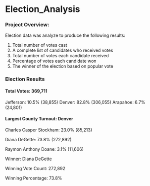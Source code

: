 # Election_Analysis

### Project Overview:
Election data was analyze to produce the following results:
1. Total number of votes cast
2. A complete list of candidates who received votes
3. Total number of votes each candidate received
4. Percentage of votes each candidate won
5. The winner of the election based on popular vote

### Election Results

#### Total Votes: 369,711

Jefferson:  10.5% (38,855)
Denver:  82.8% (306,055)
Arapahoe:  6.7% (24,801)

#### Largest County Turnout: Denver

Charles Casper Stockham: 23.0% (85,213)

Diana DeGette: 73.8% (272,892) 

Raymon Anthony Doane: 3.1% (11,606)

Winner: Diana DeGette

Winning Vote Count: 272,892

Winning Percentage: 73.8%

